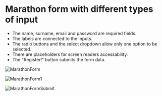 # Marathon form with different types of input
- The name, surname, email and password are required fields.
- The labels are connected to the inputs.
- The radio buttons and the select dropdown allow only one option to be selected.
- There are placeholders for screen readers accessability.
- The "Register!" button submits the form data.

![MarathonForm](https://github.com/MilenaGeorgieva95/The-Web-Developer-Bootcamp-2023/assets/133628364/c5d5a638-8e4b-47c7-8b70-14f687c2f5f6)

![MarathonForm1](https://github.com/MilenaGeorgieva95/The-Web-Developer-Bootcamp-2023/assets/133628364/8644a640-8f2b-4a4d-9593-346152236387)

![MarathonFormSubmit](https://github.com/MilenaGeorgieva95/The-Web-Developer-Bootcamp-2023/assets/133628364/639fe8db-3c99-412d-8a50-1484839364c8)

